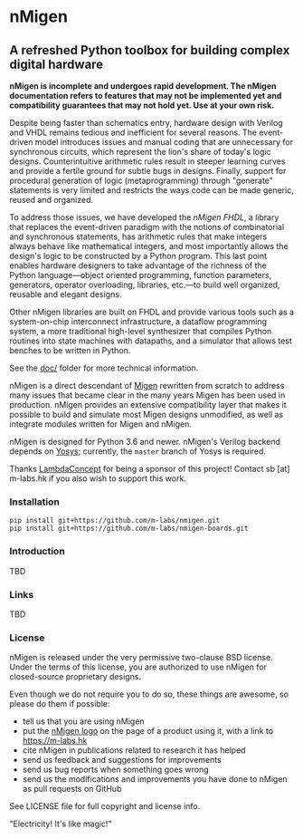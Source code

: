 # nMigen

## A refreshed Python toolbox for building complex digital hardware

**nMigen is incomplete and undergoes rapid development. The nMigen documentation refers to features that may not be implemented yet and compatibility guarantees that may not hold yet. Use at your own risk.**

Despite being faster than schematics entry, hardware design with Verilog and VHDL remains tedious and inefficient for several reasons. The event-driven model introduces issues and manual coding that are unnecessary for synchronous circuits, which represent the lion's share of today's logic designs. Counterintuitive arithmetic rules result in steeper learning curves and provide a fertile ground for subtle bugs in designs. Finally, support for procedural generation of logic (metaprogramming) through "generate" statements is very limited and restricts the ways code can be made generic, reused and organized.

To address those issues, we have developed the *nMigen FHDL*, a library that replaces the event-driven paradigm with the notions of combinatorial and synchronous statements, has arithmetic rules that make integers always behave like mathematical integers, and most importantly allows the design's logic to be constructed by a Python program. This last point enables hardware designers to take advantage of the richness of the Python language—object oriented programming, function parameters, generators, operator overloading, libraries, etc.—to build well organized, reusable and elegant designs.

Other nMigen libraries are built on FHDL and provide various tools such as a system-on-chip interconnect infrastructure, a dataflow programming system, a more traditional high-level synthesizer that compiles Python routines into state machines with datapaths, and a simulator that allows test benches to be written in Python.

See the [doc/](doc/) folder for more technical information.

nMigen is a direct descendant of [Migen][] rewritten from scratch to address many issues that became clear in the many years Migen has been used in production. nMigen provides an extensive compatibility layer that makes it possible to build and simulate most Migen designs unmodified, as well as integrate modules written for Migen and nMigen.

nMigen is designed for Python 3.6 and newer. nMigen's Verilog backend depends on [Yosys][]; currently, the `master` branch of Yosys is required.

Thanks [LambdaConcept][] for being a sponsor of this project! Contact sb [at] m-labs.hk if you also wish to support this work.

[migen]: https://m-labs.hk/migen
[yosys]: http://www.clifford.at/yosys/
[lambdaconcept]: http://lambdaconcept.com/

### Installation

    pip install git+https://github.com/m-labs/nmigen.git
    pip install git+https://github.com/m-labs/nmigen-boards.git

### Introduction

TBD

### Links

TBD

### License

nMigen is released under the very permissive two-clause BSD license. Under the terms of this license, you are authorized to use nMigen for closed-source proprietary designs.

Even though we do not require you to do so, these things are awesome, so please do them if possible:
  * tell us that you are using nMigen
  * put the [nMigen logo](doc/nmigen_logo.svg) on the page of a product using it, with a link to https://m-labs.hk
  * cite nMigen in publications related to research it has helped
  * send us feedback and suggestions for improvements
  * send us bug reports when something goes wrong
  * send us the modifications and improvements you have done to nMigen as pull requests on GitHub

See LICENSE file for full copyright and license info.

  "Electricity! It's like magic!"
